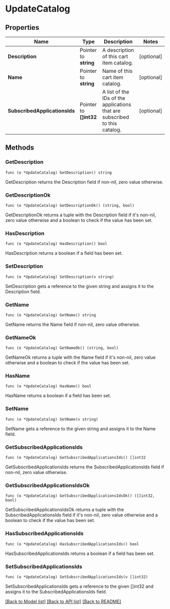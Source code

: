 # UpdateCatalog

## Properties

Name | Type | Description | Notes
------------ | ------------- | ------------- | -------------
**Description** | Pointer to **string** | A description of this cart item catalog. | [optional] 
**Name** | Pointer to **string** | Name of this cart item catalog. | [optional] 
**SubscribedApplicationsIds** | Pointer to **[]int32** | A list of the IDs of the applications that are subscribed to this catalog. | [optional] 

## Methods

### GetDescription

`func (o *UpdateCatalog) GetDescription() string`

GetDescription returns the Description field if non-nil, zero value otherwise.

### GetDescriptionOk

`func (o *UpdateCatalog) GetDescriptionOk() (string, bool)`

GetDescriptionOk returns a tuple with the Description field if it's non-nil, zero value otherwise
and a boolean to check if the value has been set.

### HasDescription

`func (o *UpdateCatalog) HasDescription() bool`

HasDescription returns a boolean if a field has been set.

### SetDescription

`func (o *UpdateCatalog) SetDescription(v string)`

SetDescription gets a reference to the given string and assigns it to the Description field.

### GetName

`func (o *UpdateCatalog) GetName() string`

GetName returns the Name field if non-nil, zero value otherwise.

### GetNameOk

`func (o *UpdateCatalog) GetNameOk() (string, bool)`

GetNameOk returns a tuple with the Name field if it's non-nil, zero value otherwise
and a boolean to check if the value has been set.

### HasName

`func (o *UpdateCatalog) HasName() bool`

HasName returns a boolean if a field has been set.

### SetName

`func (o *UpdateCatalog) SetName(v string)`

SetName gets a reference to the given string and assigns it to the Name field.

### GetSubscribedApplicationsIds

`func (o *UpdateCatalog) GetSubscribedApplicationsIds() []int32`

GetSubscribedApplicationsIds returns the SubscribedApplicationsIds field if non-nil, zero value otherwise.

### GetSubscribedApplicationsIdsOk

`func (o *UpdateCatalog) GetSubscribedApplicationsIdsOk() ([]int32, bool)`

GetSubscribedApplicationsIdsOk returns a tuple with the SubscribedApplicationsIds field if it's non-nil, zero value otherwise
and a boolean to check if the value has been set.

### HasSubscribedApplicationsIds

`func (o *UpdateCatalog) HasSubscribedApplicationsIds() bool`

HasSubscribedApplicationsIds returns a boolean if a field has been set.

### SetSubscribedApplicationsIds

`func (o *UpdateCatalog) SetSubscribedApplicationsIds(v []int32)`

SetSubscribedApplicationsIds gets a reference to the given []int32 and assigns it to the SubscribedApplicationsIds field.


[[Back to Model list]](../README.md#documentation-for-models) [[Back to API list]](../README.md#documentation-for-api-endpoints) [[Back to README]](../README.md)


